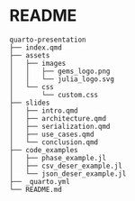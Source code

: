 # README

    quarto-presentation
    ├── index.qmd
    ├── assets
    │   ├── images
    │   │   ├── gems_logo.png
    │   │   └── julia_logo.svg
    │   └── css
    │       └── custom.css
    ├── slides
    │   ├── intro.qmd
    │   ├── architecture.qmd
    │   ├── serialization.qmd
    │   ├── use_cases.qmd
    │   └── conclusion.qmd
    ├── code_examples
    │   ├── phase_example.jl
    │   ├── csv_deser_example.jl
    │   └── json_deser_example.jl
    ├── _quarto.yml
    └── README.md